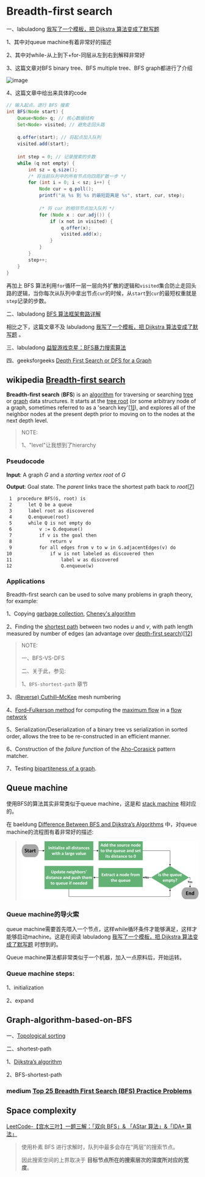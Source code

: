 # Breadth-first search

一、labuladong [我写了一个模板，把 Dijkstra 算法变成了默写题](https://mp.weixin.qq.com/s?__biz=MzAxODQxMDM0Mw==&mid=2247492167&idx=1&sn=bc96c8f97252afdb3973c7d760edb9c0&scene=21#wechat_redirect) 

1、其中对queue machine有着非常好的描述

2、其中对while-从上到下+for-同层从左到右到解释非常好

3、这篇文章对BFS binary tree、BFS multiple tree、BFS graph都进行了介绍

![image](https://mmbiz.qpic.cn/sz_mmbiz_jpg/gibkIz0MVqdGiaE70bfibhZwtP90zPlWicsgQMNtxF34YCQsbbOHcuXprVr3WN4NojM8d43crlggwmMFksq6C4ibvfg/640?wx_fmt=jpeg&wxfrom=5&wx_lazy=1&wx_co=1)



4、这篇文章中给出来具体的code

```java
// 输入起点，进行 BFS 搜索
int BFS(Node start) {
    Queue<Node> q; // 核心数据结构
    Set<Node> visited; // 避免走回头路

    q.offer(start); // 将起点加入队列
    visited.add(start);

    int step = 0; // 记录搜索的步数
    while (q not empty) {
        int sz = q.size();
        /* 将当前队列中的所有节点向四周扩散一步 */
        for (int i = 0; i < sz; i++) {
            Node cur = q.poll();
            printf("从 %s 到 %s 的最短距离是 %s", start, cur, step);

            /* 将 cur 的相邻节点加入队列 */
            for (Node x : cur.adj()) {
                if (x not in visited) {
                    q.offer(x);
                    visited.add(x);
                }
            }
        }
        step++;
    }
}
```

再加上 BFS 算法利用`for`循环一层一层向外扩散的逻辑和`visited`集合防止走回头路的逻辑，当你每次从队列中拿出节点`cur`的时候，从`start`到`cur`的最短权重就是`step`记录的步数。



二、labuladong [BFS 算法框架套路详解](https://mp.weixin.qq.com/s/WH_XGm1-w5882PnenymZ7g) 

相比之下，这篇文章不及 labuladong [我写了一个模板，把 Dijkstra 算法变成了默写题](https://mp.weixin.qq.com/s?__biz=MzAxODQxMDM0Mw==&mid=2247492167&idx=1&sn=bc96c8f97252afdb3973c7d760edb9c0&scene=21#wechat_redirect) 。

三、labuladong [益智游戏克星：BFS暴力搜索算法](https://mp.weixin.qq.com/s/Xn-oW7QRu8spYzL3B6zLxw)

四、geeksforgeeks [Depth First Search or DFS for a Graph](https://www.geeksforgeeks.org/depth-first-search-or-dfs-for-a-graph/)



## wikipedia [Breadth-first search](https://en.wikipedia.org/wiki/Breadth-first_search)

**Breadth-first search** (**BFS**) is an [algorithm](https://en.wikipedia.org/wiki/Algorithm) for traversing or searching [tree](https://en.wikipedia.org/wiki/Tree_(data_structure)) or [graph](https://en.wikipedia.org/wiki/Graph_(data_structure)) data structures. It starts at the [tree root](https://en.wikipedia.org/wiki/Tree_(data_structure)#Terminology) (or some arbitrary node of a graph, sometimes referred to as a 'search key'[[1\]](https://en.wikipedia.org/wiki/Breadth-first_search#cite_note-1)), and explores all of the neighbor nodes at the present depth prior to moving on to the nodes at the next depth level.

> NOTE: 
>
> 1、"level"让我想到了hierarchy

### Pseudocode

**Input**: A graph *G* and a *starting vertex* *root* of *G*

**Output**: Goal state. The *parent* links trace the shortest path back to *root*[[7\]](https://en.wikipedia.org/wiki/Breadth-first_search#cite_note-7)

```pseudocode
 1  procedure BFS(G, root) is
 2      let Q be a queue
 3      label root as discovered
 4      Q.enqueue(root)
 5      while Q is not empty do
 6          v := Q.dequeue()
 7          if v is the goal then
 8              return v
 9          for all edges from v to w in G.adjacentEdges(v) do
10              if w is not labeled as discovered then
11                  label w as discovered
12                  Q.enqueue(w)
```



### Applications

Breadth-first search can be used to solve many problems in graph theory, for example:

1、Copying [garbage collection](https://en.wikipedia.org/wiki/Garbage_collection_(computer_science)), [Cheney's algorithm](https://en.wikipedia.org/wiki/Cheney's_algorithm)

2、Finding the [shortest path](https://en.wikipedia.org/wiki/Shortest_path) between two nodes *u* and *v*, with path length measured by number of edges (an advantage over [depth-first search](https://en.wikipedia.org/wiki/Depth-first_search))[[12\]](https://en.wikipedia.org/wiki/Breadth-first_search#cite_note-12)

> NOTE: 
>
> 一、BFS-VS-DFS
>
> 二、关于此，参见:
>
> 1、`BFS-shortest-path` 章节

3、[(Reverse) Cuthill–McKee](https://en.wikipedia.org/wiki/Cuthill–McKee_algorithm) mesh numbering

4、[Ford–Fulkerson method](https://en.wikipedia.org/wiki/Ford–Fulkerson_algorithm) for computing the [maximum flow](https://en.wikipedia.org/wiki/Maximum_flow_problem) in a [flow network](https://en.wikipedia.org/wiki/Flow_network)

5、Serialization/Deserialization of a binary tree vs serialization in sorted order, allows the tree to be re-constructed in an efficient manner.

6、Construction of the *failure function* of the [Aho-Corasick](https://en.wikipedia.org/wiki/Aho-Corasick) pattern matcher.

7、Testing [bipartiteness of a graph](https://en.wikipedia.org/wiki/Bipartite_graph#Testing_bipartiteness).



## Queue machine

使用BFS的算法其实非常类似于queue machine，这是和 [stack machine](https://en.wikipedia.org/wiki/Stack_machine) 相对应的。

在 baeldung [Difference Between BFS and Dijkstra’s Algorithms](https://www.baeldung.com/cs/graph-algorithms-bfs-dijkstra) 中，对queue machine的流程图有着非常好的描述:



> ![img](./SSSP-Algorithm-1024x339.png)



### Queue machine的导火索

queue machine需要首先喂入一个节点，这样while循环条件才能够满足，这样才能够启动machine。这是在阅读 labuladong [我写了一个模板，把 Dijkstra 算法变成了默写题](https://mp.weixin.qq.com/s?__biz=MzAxODQxMDM0Mw==&mid=2247492167&idx=1&sn=bc96c8f97252afdb3973c7d760edb9c0&scene=21#wechat_redirect) 时想到的。

Queue machine算法都非常类似于一个机器，加入一点原料后，开始运转。

### Queue machine steps:

1、initialization

2、expand



## Graph-algorithm-based-on-BFS

一、[Topological sorting](https://en.wikipedia.org/wiki/Topological_sorting)

二、shortest-path

1、[Dijkstra’s algorithm](https://en.wikipedia.org/wiki/Dijkstra%27s_algorithm)

2、BFS-shortest-path



### medium [Top 25 Breadth First Search (BFS) Practice Problems](https://medium.com/techie-delight/top-20-breadth-first-search-bfs-practice-problems-ac2812283ab1)



## Space complexity

[LeetCode-【宫水三叶】一题三解：「双向 BFS」& 「AStar 算法」&「IDA* 算法」](https://leetcode.cn/problems/open-the-lock/solution/gong-shui-san-xie-yi-ti-shuang-jie-shuan-wyr9/)

> 使用朴素 BFS 进行求解时，队列中最多会存在“两层”的搜索节点。
>
> 因此搜索空间的上界取决于 **目标节点所在的搜索层次的深度所对应的宽度**。

